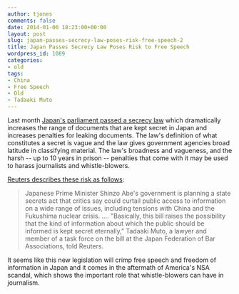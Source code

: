```yaml
---
author: tjones
comments: false
date: 2014-01-06 18:23:00+00:00
layout: post
slug: japan-passes-secrecy-law-poses-risk-free-speech-2
title: Japan Passes Secrecy Law Poses Risk to Free Speech
wordpress_id: 1089
categories:
- old
tags:
- China
- Free Speech
- Old
- Tadaaki Muto
---
```


Last month [Japan's parliament passed a secrecy law](http://www.nytimes.com/2013/12/07/world/asia/japans-parliament-approves-a-secrecy-law-amid-protests.html) which dramatically increases the range of documents that are kept secret in Japan and increases penalties for leaking documents. The law's definition of what constitutes a secret is vague and the law gives government agencies broad latitude in classifying material. The law's broadness and vagueness, and the harsh -- up to 10 years in prison -- penalties that come with it may be used to harass journalists and whistle-blowers.  
<!-- more -->  



[Reuters describes these risk as follows](http://www.reuters.com/article/2013/10/24/us-japan-secrecy-idUSBRE99N1EC20131024):  





<blockquote>Japanese Prime Minister Shinzo Abe's government is planning a state secrets act that critics say could curtail public access to information on a wide range of issues, including tensions with China and the Fukushima nuclear crisis.  
....
"Basically, this bill raises the possibility that the kind of information about which the public should be informed is kept secret eternally," Tadaaki Muto, a lawyer and member of a task force on the bill at the Japan Federation of Bar Associations, told Reuters.</blockquote>

 



It seems like this new legislation will crimp free speech and freedom of information in Japan and it comes in the aftermath of America's NSA scandal, which shows the important role that whistle-blowers can have in journalism.
